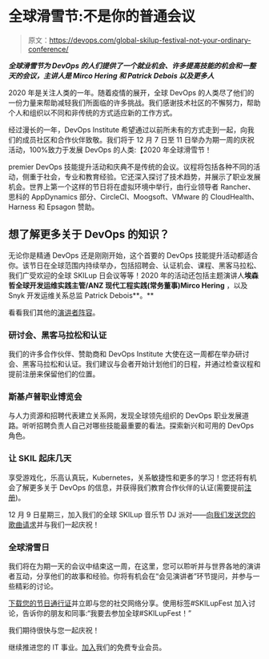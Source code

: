 # 全球滑雪节:不是你的普通会议

> 原文：<https://devops.com/global-skilup-festival-not-your-ordinary-conference/>

***全球滑雪节为 DevOps 的人们提供了一个就业机会、许多提高技能的机会和一整天的会议，主讲人是 Mirco Hering 和 Patrick Debois 以及更多人***

2020 年是关注人类的一年。随着疫情的展开，全球 DevOps 的人类尽了他们的一份力量来帮助减轻我们所面临的许多挑战。我们感谢技术社区的不懈努力，帮助个人和组织以不同和非传统的方式适应新的工作方式。

经过漫长的一年，DevOps Institute 希望通过以前所未有的方式走到一起，向我们的成员社区和合作伙伴致敬。我们将于 12 月 7 日至 11 日举办为期一周的庆祝活动，100%致力于发展 DevOps 的人类:【2020 年全球滑雪节！

premier DevOps 技能提升活动和庆典不是传统的会议。议程将包括各种不同的活动，侧重于社会，专业和教育经验。它还深入探讨了技术趋势，并展示了职业发展机会。世界上第一个这样的节日将在虚拟环境中举行，由行业领导者 Rancher、思科的 AppDynamics 部分、CircleCI、Moogsoft、VMware 的 CloudHealth、Harness 和 Epsagon 赞助。

## 想了解更多关于 DevOps 的知识？

无论你是精通 DevOps 还是刚刚开始，这个首要的 DevOps 技能提升活动都适合你。该节日在全球范围内持续举办，包括招聘会、认证机会、课程、黑客马拉松、我们广受欢迎的全球 SKILup 日会议等等！2020 年的活动还包括主题演讲人**埃森哲全球开发运维实践主管/ANZ 现代工程实践(常务董事)Mirco Hering** ，以及 Snyk 开发运维关系总监 Patrick Debois**。**

看看我们其他的[演讲者阵容](https://devopsinstitute.com/skilup-festival/#speakers)。

### 研讨会、黑客马拉松和认证

我们的许多合作伙伴、赞助商和 DevOps Institute 大使在这一周都在举办研讨会、黑客马拉松和认证。我们建议与会者开始计划他们的日程，并通过检查议程和提前注册来保留他们的位置。

### 斯基卢普职业博览会

与人力资源和招聘代表建立关系网，发现全球领先组织的 DevOps 职业发展道路。听听招聘负责人自己对哪些技能最重要的看法。探索新兴和可用的 DevOps 角色。

### 让 SKIL 起床几天

享受游戏化，乐高认真玩，Kubernetes，关系敏捷性和更多的学习！您还将有机会了解更多关于 DevOps 的信息，并获得我们教育合作伙伴的认证(需要提前[注册](https://devopsinstitute.com/skilup-festival/#agenda))。

12 月 9 日星期三，加入我们的全球 SKILup 音乐节 DJ 派对——[向我们发送您的歌曲请求](https://www.surveymonkey.co.uk/r/JMBMFGL?utm_source=hs_email&utm_medium=email&_hsenc=p2ANqtz-8Nd4Cqh3QgNWGkJatd7CL9GrliaysbsxKKgZhqc4_QJw3pBGoQFbjt6nstcEMTM7uBsf-R)并与我们一起庆祝！

### 全球滑雪日

我们将在为期一天的会议中结束这一周，在这里，您可以聆听并与世界各地的演讲者互动，分享他们的故事和经验。你将有机会在“会见演讲者”环节提问，并参与一些精彩的讨论。

[下载您的节日通行证](https://devopsinstitute.com/skilup-festival/#register)并立即与您的社交网络分享。使用标签#SKILupFest 加入讨论，告诉你的朋友和同事:“我要去参加全球#SKILupFest！”

我们期待很快与您一起庆祝！

继续推进您的 IT 事业。[加入](https://devopsinstitute.com/membership/)我们的免费专业会员。